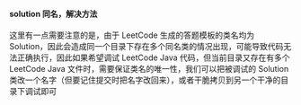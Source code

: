 #### solution 同名，解决方法
这里有一点需要注意的是，由于 LeetCode 生成的答题模板的类名均为 Solution，因此会造成同一个目录下存在多个同名类的情况出现，可能导致代码无法正确执行，因此如果希望调试 LeetCode Java 代码，但当前目录又存在有多个 LeetCode Java 文件时，需要保证类名的唯一性，我们可以把被调试的 Solution 类改一个名字（但要记住提交时把名字改回来），或者干脆拷贝到另一个干净的目录下调试即可
